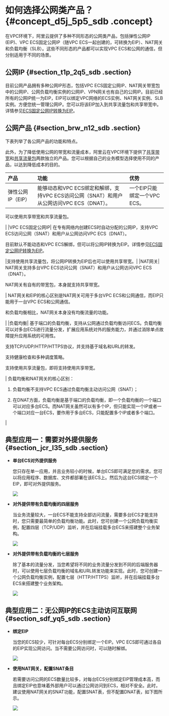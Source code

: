 # 如何选择公网类产品？ {#concept_d5j_5p5_sdb .concept}

在VPC环境下，阿里云提供了多种不同形态的公网类产品，包括弹性公网IP \(EIP\)、VPC ECS固定公网IP（随VPC ECS一起创建的，可转换为EIP）、NAT网关和负载均衡（SLB）。这些不同形态的产品都可以实现VPC ECS和公网的通信，但分别适用于不同的场景。

## 公网IP {#section_t1p_2q5_sdb .section}

目前公网产品拥有多种公网IP形态，包括VPC ECS固定公网IP、NAT网关带宽包中的公网IP、公网负载均衡实例的公网IP、VPN网关也有自己的公网IP。目前已经所有的公网IP统一为EIP，EIP可以绑定VPC网络的ECS实例、NAT网关实例、SLB实例。方便您统一管理公网IP。您可以将该EIP加入到共享流量包和共享带宽中。详情参见[ECS固定公网IP转换为EIP](../../cn.zh-CN/用户指南/ECS固定公网IP转换为EIP.md#)。

## 公网产品 {#section_brw_n12_sdb .section}

下表列举了各公网产品的功能和特点。

此外，为了降低使用公网的带宽和流量成本，阿里云在VPC环境下提供了[共享带宽](https://www.aliyun.com/product/cbwp)和[共享流量包](https://www.aliyun.com/product/flowbag)两款独立的产品。您可以根据自己的业务模型选择使用不同的产品，以达到降低成本的目的。

|产品|功能|优势|
|:-|:-|:-|
|弹性公网IP（EIP）|能够动态和VPC ECS绑定和解绑，支持VPC ECS访问公网（SNAT）和用户从公网访问VPC ECS（DNAT）。| 一个EIP只能绑定一个VPC ECS。

 可以使用共享带宽和共享流量包。

 |
|VPC ECS固定公网IP| 在专有网络内创建ECS时自动分配的公网IP，支持VPC ECS访问公网（SNAT）和用户从公网访问VPC ECS（DNAT）。

 目前默认不能动态和VPC ECS解绑，但可以将公网IP转换为EIP。详情参见[ECS固定公网IP转换为EIP](../DNvpc1887258/../../cn.zh-CN/用户指南/ECS固定公网IP转换为EIP.md#)。

 |支持使用共享流量包，将公网IP转换为EIP后也可以使用共享带宽。|
|NAT网关| NAT网关支持多台VPC ECS访问公网（SNAT）和用户从公网访问VPC ECS（DNAT）。

 NAT网关有自有的带宽包，本身就支持共享带宽。

 | NAT网关和EIP的核心区别是NAT网关可用于多台VPC ECS和公网通信，而EIP只能用于一台VPC ECS和公网通信。

 和负载均衡相比，NAT网关本身没有均衡流量的功能。

 |
|负载均衡| 基于端口的负载均衡，支持从公网通过负载均衡访问ECS。负载均衡可以对多台ECS进行流量分发，扩展应用系统对外的服务能力，并通过消除单点故障提升应用系统的可用性。

 支持TCP/UDP/HTTP/HTTPS协议，并支持基于域名和URL的转发。

 支持健康检查和多种调度策略。

 支持使用共享流量包，即将支持使用共享带宽。

 | 负载均衡和NAT网关的核心区别：

 1. 负载均衡不支持VPC ECS通过负载均衡主动访问公网（SNAT）；

 2. 在DNAT方面，负载均衡是基于端口的负载均衡，即一个负载均衡的一个端口可以对应多台ECS。而NAT网关虽然可以有多个IP，但只能实现一个IP或者一个端口对应一台ECS，要作用于多台ECS，只能配置多个IP或者多个端口。

 |

## 典型应用一：需要对外提供服务 {#section_jcr_l35_sdb .section}

-   **单台ECS对外提供服务**

    您只存在单一应用，并且业务较小的时候，单台ECS即可满足您的需求。您可以将应用程序、数据库、文件都部署在该ECS上。然后为这台ECS绑定一个EIP，即可对外提供服务。

    ![](http://static-aliyun-doc.oss-cn-hangzhou.aliyuncs.com/assets/img/2449/826_zh-CN.png)

-   **对外提供带有负载均衡的四层服务**

    当业务流量较大，一台ECS不能支持全部访问流量，需要多台ECS才能支持时，您只需要最简单的负载均衡功能。此时，您可创建一个公网负载均衡实例，配置四层（TCP/UDP）监听，并在后端挂载多台ECS来搭建整个业务架构。

    ![](http://static-aliyun-doc.oss-cn-hangzhou.aliyuncs.com/assets/img/2449/827_zh-CN.png)

-   **对外提供带有负载均衡的七层服务**

    除了基本的流量分发，当您希望将不同的业务流量分发到不同的后端服务器时，可以使用七层负载均衡的域名和URL转发功能来实现。此时，您可创建一个公网负载均衡实例，配置七层（HTTP/HTTPS）监听，并在后端挂载多台ECS来搭建整个业务架构。

    ![](http://static-aliyun-doc.oss-cn-hangzhou.aliyuncs.com/assets/img/2449/828_zh-CN.png)


## 典型应用二：无公网IP的ECS主动访问互联网 {#section_sdf_yq5_sdb .section}

-   **绑定EIP**

    当您的ECS较少，可针对每台ECS分别绑定一个EIP。VPC ECS即可通过各自的EIP实现公网访问。当不需要公网访问时，可以随时解绑。

    ![](http://static-aliyun-doc.oss-cn-hangzhou.aliyuncs.com/assets/img/2449/826_zh-CN.png)

-   **使用NAT网关，配置SNAT条目**

    若需要访问公网的ECS数量比较多，对每台ECS分别绑定EIP管理成本高，而且绑定EIP也意味着外部用户可以通过公网访问到ECS，相对不安全。此时，建议使用NAT网关的SNAT功能，配置SNAT表，但不配置DNAT表，如下图所示。

    ![](http://static-aliyun-doc.oss-cn-hangzhou.aliyuncs.com/assets/img/2449/829_zh-CN.png)


